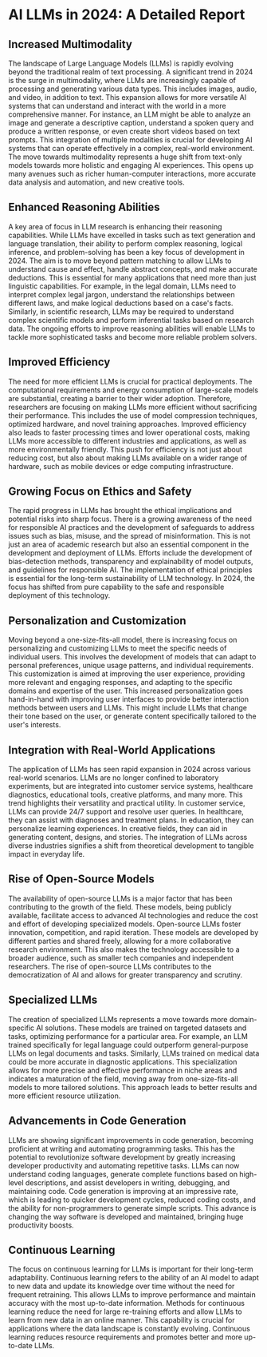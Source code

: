 # AI LLMs in 2024: A Detailed Report

## Increased Multimodality

The landscape of Large Language Models (LLMs) is rapidly evolving beyond the traditional realm of text processing. A significant trend in 2024 is the surge in multimodality, where LLMs are increasingly capable of processing and generating various data types. This includes images, audio, and video, in addition to text. This expansion allows for more versatile AI systems that can understand and interact with the world in a more comprehensive manner. For instance, an LLM might be able to analyze an image and generate a descriptive caption, understand a spoken query and produce a written response, or even create short videos based on text prompts. This integration of multiple modalities is crucial for developing AI systems that can operate effectively in a complex, real-world environment. The move towards multimodality represents a huge shift from text-only models towards more holistic and engaging AI experiences. This opens up many avenues such as richer human-computer interactions, more accurate data analysis and automation, and new creative tools.

## Enhanced Reasoning Abilities

A key area of focus in LLM research is enhancing their reasoning capabilities. While LLMs have excelled in tasks such as text generation and language translation, their ability to perform complex reasoning, logical inference, and problem-solving has been a key focus of development in 2024. The aim is to move beyond pattern matching to allow LLMs to understand cause and effect, handle abstract concepts, and make accurate deductions. This is essential for many applications that need more than just linguistic capabilities. For example, in the legal domain, LLMs need to interpret complex legal jargon, understand the relationships between different laws, and make logical deductions based on a case's facts. Similarly, in scientific research, LLMs may be required to understand complex scientific models and perform inferential tasks based on research data. The ongoing efforts to improve reasoning abilities will enable LLMs to tackle more sophisticated tasks and become more reliable problem solvers.

## Improved Efficiency

The need for more efficient LLMs is crucial for practical deployments. The computational requirements and energy consumption of large-scale models are substantial, creating a barrier to their wider adoption. Therefore, researchers are focusing on making LLMs more efficient without sacrificing their performance. This includes the use of model compression techniques, optimized hardware, and novel training approaches. Improved efficiency also leads to faster processing times and lower operational costs, making LLMs more accessible to different industries and applications, as well as more environmentally friendly. This push for efficiency is not just about reducing cost, but also about making LLMs available on a wider range of hardware, such as mobile devices or edge computing infrastructure.

## Growing Focus on Ethics and Safety

The rapid progress in LLMs has brought the ethical implications and potential risks into sharp focus. There is a growing awareness of the need for responsible AI practices and the development of safeguards to address issues such as bias, misuse, and the spread of misinformation. This is not just an area of academic research but also an essential component in the development and deployment of LLMs. Efforts include the development of bias-detection methods, transparency and explainability of model outputs, and guidelines for responsible AI. The implementation of ethical principles is essential for the long-term sustainability of LLM technology. In 2024, the focus has shifted from pure capability to the safe and responsible deployment of this technology.

## Personalization and Customization

Moving beyond a one-size-fits-all model, there is increasing focus on personalizing and customizing LLMs to meet the specific needs of individual users. This involves the development of models that can adapt to personal preferences, unique usage patterns, and individual requirements. This customization is aimed at improving the user experience, providing more relevant and engaging responses, and adapting to the specific domains and expertise of the user. This increased personalization goes hand-in-hand with improving user interfaces to provide better interaction methods between users and LLMs. This might include LLMs that change their tone based on the user, or generate content specifically tailored to the user's interests.

## Integration with Real-World Applications

The application of LLMs has seen rapid expansion in 2024 across various real-world scenarios. LLMs are no longer confined to laboratory experiments, but are integrated into customer service systems, healthcare diagnostics, educational tools, creative platforms, and many more. This trend highlights their versatility and practical utility. In customer service, LLMs can provide 24/7 support and resolve user queries. In healthcare, they can assist with diagnoses and treatment plans. In education, they can personalize learning experiences. In creative fields, they can aid in generating content, designs, and stories. The integration of LLMs across diverse industries signifies a shift from theoretical development to tangible impact in everyday life.

## Rise of Open-Source Models

The availability of open-source LLMs is a major factor that has been contributing to the growth of the field. These models, being publicly available, facilitate access to advanced AI technologies and reduce the cost and effort of developing specialized models. Open-source LLMs foster innovation, competition, and rapid iteration. These models are developed by different parties and shared freely, allowing for a more collaborative research environment. This also makes the technology accessible to a broader audience, such as smaller tech companies and independent researchers. The rise of open-source LLMs contributes to the democratization of AI and allows for greater transparency and scrutiny.

## Specialized LLMs

The creation of specialized LLMs represents a move towards more domain-specific AI solutions. These models are trained on targeted datasets and tasks, optimizing performance for a particular area. For example, an LLM trained specifically for legal language could outperform general-purpose LLMs on legal documents and tasks. Similarly, LLMs trained on medical data could be more accurate in diagnostic applications. This specialization allows for more precise and effective performance in niche areas and indicates a maturation of the field, moving away from one-size-fits-all models to more tailored solutions. This approach leads to better results and more efficient resource utilization.

## Advancements in Code Generation

LLMs are showing significant improvements in code generation, becoming proficient at writing and automating programming tasks. This has the potential to revolutionize software development by greatly increasing developer productivity and automating repetitive tasks. LLMs can now understand coding languages, generate complete functions based on high-level descriptions, and assist developers in writing, debugging, and maintaining code. Code generation is improving at an impressive rate, which is leading to quicker development cycles, reduced coding costs, and the ability for non-programmers to generate simple scripts. This advance is changing the way software is developed and maintained, bringing huge productivity boosts.

## Continuous Learning

The focus on continuous learning for LLMs is important for their long-term adaptability. Continuous learning refers to the ability of an AI model to adapt to new data and update its knowledge over time without the need for frequent retraining. This allows LLMs to improve performance and maintain accuracy with the most up-to-date information. Methods for continuous learning reduce the need for large re-training efforts and allow LLMs to learn from new data in an online manner. This capability is crucial for applications where the data landscape is constantly evolving. Continuous learning reduces resource requirements and promotes better and more up-to-date LLMs.
